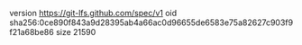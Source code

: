 version https://git-lfs.github.com/spec/v1
oid sha256:0ce890f843a9d28395ab4a66ac0d96655de6583e75a82627c903f9f21a68be86
size 21590
